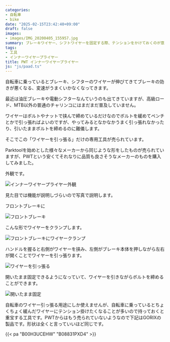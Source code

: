```yaml
---
categories:
- 自転車
- bike
date: "2025-02-15T23:42:40+09:00"
draft: false
images: 
- images/IMG_20200405_155957.jpg
summary: ブレーキワイヤー、シフトワイヤーを固定する際、テンションをかけておくのが意外とやりにくく大変です。ワイヤーにテンションをかけて固定できる専用工具、インナーワイヤープライヤーをレビューします。
tags:
- 工具
- インナーワイヤープライヤー
title: PWT インナーワイヤープライヤー
js: "js/paad.ts"
---
```


自転車に乗っているとブレーキ、シフターのワイヤーが伸びてきてブレーキの効きが悪くなる、変速がうまくいかなくなってきます。

最近は油圧ブレーキや電動シフターなんていうのも出てきていますが、高級ロード、MTB以外の普通のチャリンコにはまだまだ普及していません。

ワイヤーはボルトやナットで挟んで締めているだけなのでボルトを緩めてペンチとかで引っ張ればよいのですが、やってみるとなかなかうまく引っ張れなかったり、引いたままボルトを締めるのに難儀します。

そこでこの「ワイヤーを引っ張る」だけの専用工具が売られています。

Parktoolを始めとした様々なメーカーから同じような形をしたものが売られていますが、PWTという安くてそれなりに品質も良さそうなメーカーのものを購入してみました。

外観です。

![インナーワイヤープライヤー外観](./images/IMG_20200405_155957.jpg)

見た目では機能が説明しづらいので写真で説明します。

フロントブレーキに

![フロントブレーキ](./images/IMG_20200405_160025.jpg)

こんな形でワイヤーをクランプします。

![フロントブレーキにワイヤークランプ](./images/IMG_20200405_160150.jpg)

ハンドルを握ると右側がワイヤーを挟み、左側がブレーキ本体を押しながら左右が開くことでワイヤーを引っ張ります。

![ワイヤーを引っ張る](./images/IMG_20200405_160209.jpg)

開いたまま固定できるようになっていて、ワイヤーを引きながらボルトを締めることができます。

![開いたまま固定](./images/IMG_20200405_160241.jpg)

自転車のワイヤー引っ張る用途にしか使えませんが、自転車に乗っているとちょくちょく緩んだワイヤーにテンション掛けたくなることが多いので持っておくと重宝する工具です。PWTからはもう売られていないようなので下記はGORIXの製品です。形状は全くと言っていいほど同じです。

{{< pa "B00H3UCEHW" "B08831PXD4" >}}
